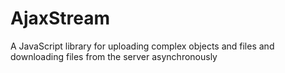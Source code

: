 AjaxStream
==========

A JavaScript library for uploading complex objects and files and downloading files from the server asynchronously
